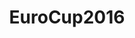---
title: EuroCup2016
categories: stuff
index: 5
description: EuroCup2016 players relationship net.
link: //github.com/lqs469/EuroCup2016
---